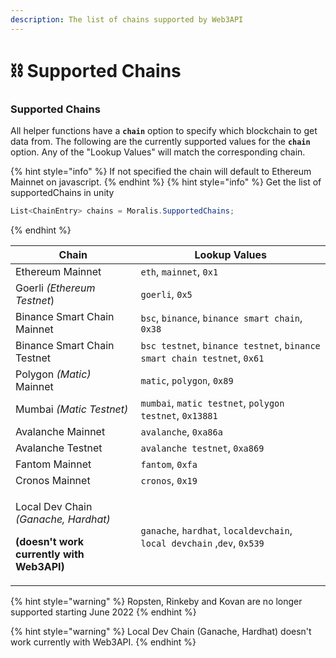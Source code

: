 ```yaml
---
description: The list of chains supported by Web3API
---
```


# ⛓ Supported Chains

### Supported Chains

All helper functions have a **`chain`** option to specify which blockchain to get data from. The following are the currently supported values for the **`chain`** option. Any of the "Lookup Values" will match the corresponding chain.&#x20;

{% hint style="info" %}
If not specified the chain will default to Ethereum Mainnet on javascript.
{% endhint %}
{% hint style="info" %}
Get the list of supportedChains in unity

```csharp
List<ChainEntry> chains = Moralis.SupportedChains;
```

{% endhint %}

| Chain                                                                                                           | Lookup Values                                                           |
| --------------------------------------------------------------------------------------------------------------- | ----------------------------------------------------------------------- |
| Ethereum Mainnet                                                                                                | `eth`, `mainnet`, `0x1`                                                 |
| Goerli _(Ethereum Testnet_)                                                                                     | `goerli`, `0x5`                                                         |
| Binance Smart Chain Mainnet                                                                                     | `bsc`, `binance`, `binance smart chain`, `0x38`                         |
| Binance Smart Chain Testnet                                                                                     | `bsc testnet`, `binance testnet`, `binance smart chain testnet`, `0x61` |
| Polygon _(Matic)_ Mainnet                                                                                       | `matic`, `polygon`, `0x89`                                              |
| Mumbai _(Matic Testnet)_                                                                                        | `mumbai`, `matic testnet`, `polygon testnet`, `0x13881`                 |
| Avalanche Mainnet                                                                                               | `avalanche`, `0xa86a`                                                   |
| Avalanche Testnet                                                                                               | `avalanche testnet`, `0xa869`                                           |
| Fantom Mainnet                                                                                                  | `fantom`, `0xfa`                                                        |
| Cronos Mainnet                                                                                                  | `cronos`, `0x19`                                                        |
| <p>Local Dev Chain <em>(Ganache, Hardhat)</em></p><p><strong>(doesn't work currently with Web3API)</strong></p> | `ganache`, `hardhat`, `localdevchain`, `local devchain` ,`dev`, `0x539` |

{% hint style="warning" %}
Ropsten, Rinkeby and Kovan are no longer supported starting June 2022
{% endhint %}

{% hint style="warning" %}
Local Dev Chain (Ganache, Hardhat) doesn't work currently with Web3API.
{% endhint %}
